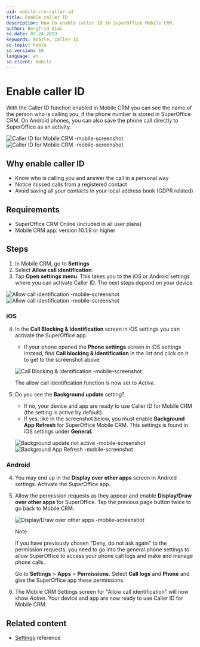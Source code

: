```yaml
---
uid: mobile-crm-caller-id
title: Enable caller ID
description: How to enable caller ID in SuperOffice Mobile CRM.
author: Bergfrid Dias
so.date: 07.24.2023
keywords: mobile, caller ID
so.topic: howto
so.version: 10
language: en
so.client: mobile
---
```


# Enable caller ID

With the Caller ID function enabled in Mobile CRM you can see the name of the person who is calling you, if the phone number is stored in SuperOffice CRM. On Android phones, you can also save the phone call directly to SuperOffice as an activity.

![Caller ID for Mobile CRM -mobile-screenshot][img1]![Caller ID for Mobile CRM -mobile-screenshot][img2]

## Why enable caller ID

* Know who is calling you​ and answer the call in a personal way
* Notice missed calls from a registered contact
* Avoid saving all your contacts in your local address book (GDPR related)​

## Requirements

* SuperOffice CRM Online (included in all user plans)
* Mobile CRM app: version 10.1.9 or higher

## Steps

1. In Mobile CRM, go to **Settings**
2. Select **Allow call identification**.
3. Tap **Open settings menu**. This takes you to the iOS or Android settings where you can activate Caller ID​. The next steps depend on your device.

![Allow call identification -mobile-screenshot][img3]![Allow call identification -mobile-screenshot][img4]

<!-- markdownlint-disable MD029 -->
### iOS

4. In the **Call Blocking & Identification** screen in iOS settings you can activate the SuperOffice app​.

    * If your phone opened the **Phone settings** screen in iOS settings instead, find **Call blocking & Identification** in the list and click on it to get to the screenshot above.

    ![Call Blocking & Identification -mobile-screenshot][img5]

    The allow call Identification function is now set to *Active*.

5. Do you see the **Background update** setting?

    * If no, your device and app are ready to use Caller ID for Mobile CRM (the setting is active by default).
    * If yes, like in the screenshot below, you must enable **Background App Refresh** for SuperOffice Mobile CRM. This settings is found in iOS settings under **General.**​

    ![Background update not active -mobile-screenshot][img6]![Background App Refresh -mobile-screenshot][img7]

### Android

4. You may end up in the **Display over other apps** screen in Android settings. Activate the SuperOffice app.

5. Allow the permission requests as they appear and enable **Display/Draw over other apps** for SuperOffice. Tap the previous page button twice to go back to Mobile CRM.

    ![Display/Draw over other apps -mobile-screenshot][img8]

    > [!NOTE]
    > If you have previously chosen "Deny, do not ask again" to the permission requests, you need to go into the general phone settings to allow SuperOffice to access your phone call logs and make and manage phone calls.
    >
    > Go to **Settings** > **Apps** > **Permissions**. Select **Call logs** and **Phone** and give the SuperOffice app these permissions.

6. The Mobile CRM Settings screen for "Allow call identification" will now show *Active*. Your device and app are now ready to use Caller ID for Mobile CRM.

<!-- markdownlint-enable MD029 -->

## Related content

* [Settings][1] reference

<!-- Referenced links -->
[1]: ../settings.md

<!-- Referenced images -->
[img1]: ../media/incoming-call.png
[img2]: ../media/caller-id.png
[img3]: ../media/allow-call-identification.png
[img4]: ../media/open-settings-menu.png
[img5]: ../media/ios-call-blocking.png
[img6]: ../media/background-update-inactive.png
[img7]: ../media/background-app-refresh.png
[img8]: ../media/android-call-id.png
